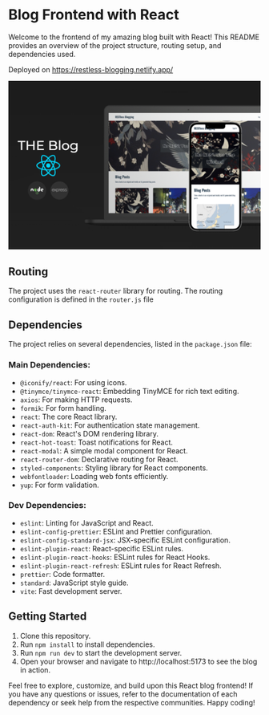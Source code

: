 # Blog Frontend with React

Welcome to the frontend of my amazing blog built with React! This README provides an overview of the project structure, routing setup, and dependencies used.

Deployed on https://restless-blogging.netlify.app/

![website snapshot](https://raw.githubusercontent.com/Extraterra1/Blog-API-Frontend/main/website-snapshot.png)

## Routing

The project uses the `react-router` library for routing. The routing configuration is defined in the `router.js` file

## Dependencies

The project relies on several dependencies, listed in the `package.json` file:

### Main Dependencies:

- `@iconify/react`: For using icons.
- `@tinymce/tinymce-react`: Embedding TinyMCE for rich text editing.
- `axios`: For making HTTP requests.
- `formik`: For form handling.
- `react`: The core React library.
- `react-auth-kit`: For authentication state management.
- `react-dom`: React's DOM rendering library.
- `react-hot-toast`: Toast notifications for React.
- `react-modal`: A simple modal component for React.
- `react-router-dom`: Declarative routing for React.
- `styled-components`: Styling library for React components.
- `webfontloader`: Loading web fonts efficiently.
- `yup`: For form validation.

### Dev Dependencies:

- `eslint`: Linting for JavaScript and React.
- `eslint-config-prettier`: ESLint and Prettier configuration.
- `eslint-config-standard-jsx`: JSX-specific ESLint configuration.
- `eslint-plugin-react`: React-specific ESLint rules.
- `eslint-plugin-react-hooks`: ESLint rules for React Hooks.
- `eslint-plugin-react-refresh`: ESLint rules for React Refresh.
- `prettier`: Code formatter.
- `standard`: JavaScript style guide.
- `vite`: Fast development server.

## Getting Started

1.  Clone this repository.
2.  Run `npm install` to install dependencies.
3.  Run `npm run dev` to start the development server.
4.  Open your browser and navigate to http://localhost:5173 to see the blog in action.

Feel free to explore, customize, and build upon this React blog frontend! If you have any questions or issues, refer to the documentation of each dependency or seek help from the respective communities. Happy coding!
